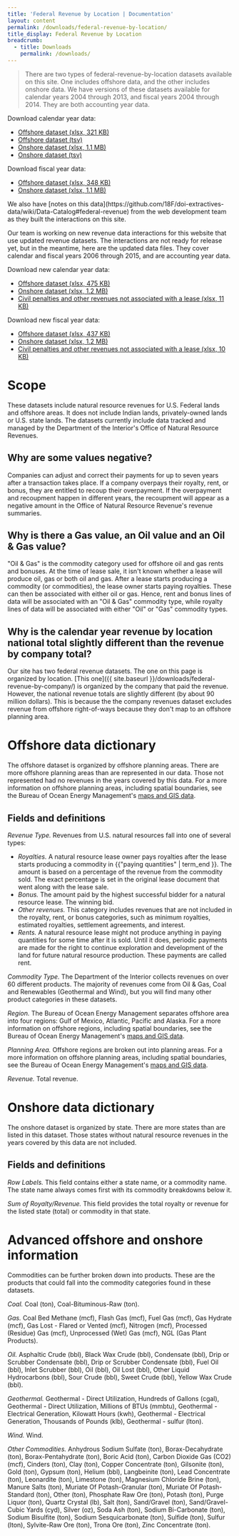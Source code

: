 ```yaml
---
title: 'Federal Revenue by Location | Documentation'
layout: content
permalink: /downloads/federal-revenue-by-location/
title_display: Federal Revenue by Location
breadcrumb:
  - title: Downloads
    permalink: /downloads/
---
```


> There are two types of federal-revenue-by-location datasets available on this site. One includes offshore data, and the other includes onshore data. We have versions of these datasets available for calendar years 2004 through 2013, and fiscal years 2004 through 2014. They are both accounting year data.

Download calendar year data:
<ul class="downloads-download_links list-unstyled">
  <li><a href="{{site.baseurl}}/downloads/federal_revenue_offshore_acct-year_CY04-13_2015-11-20.xlsx"><icon class="icon-cloud icon-padded"></icon>
   Offshore dataset (xlsx, 321 KB)
  </a></li>
  <li><a href="{{site.baseurl}}/data/offshore/revenues.tsv"><icon class="icon-cloud icon-padded"></icon>
  Offshore dataset (tsv)
  </a></li>
  <li><a href="{{site.baseurl}}/downloads/federal_revenue_onshore_acct-year_CY04-13_2015-11-20.xlsx"><icon class="icon-cloud icon-padded"></icon>
    Onshore dataset (xlsx, 1.1 MB)
  </a></li>
  <li><a href="{{site.baseurl}}/data/county/revenues.tsv"><icon class="icon-cloud icon-padded"></icon>
    Onshore dataset (tsv)
  </a></li>
</ul>

Download fiscal year data:
<ul class="downloads-download_links list-unstyled">
  <li><a href="{{site.baseurl}}/downloads/federal_revenue_offshore_acct-year_FY04-14_2015-11-20.xlsx"><icon class="icon-cloud icon-padded"></icon>
    Offshore dataset (xlsx, 348 KB)
  </a></li>
  <li><a href="{{site.baseurl}}/downloads/federal_revenue_onshore_acct-year_FY04-14_2015-11-20.xlsx"><icon class="icon-cloud icon-padded"></icon>
    Onshore dataset (xlsx, 1.1 MB)
  </a></li>
</ul>

<p class="u-margin-top" markdown="1">We also have [notes on this data](https://github.com/18F/doi-extractives-data/wiki/Data-Catalog#federal-revenue) from the web development team as they built the interactions on this site.</p>

<p class="u-margin-top" markdown="1">Our team is working on new revenue data interactions for this website that use updated revenue datasets. The interactions are not ready for release yet, but in the meantime, here are the updated data files. They cover calendar and fiscal years 2006 through 2015, and are accounting year data.</p>

Download new calendar year data:
<ul class="downloads-download_links list-unstyled">
  <li><a href="{{site.baseurl}}/downloads/federal_revenue_offshore_acct-year_CY06-15_2016-05-01.xlsx"><icon class="icon-cloud icon-padded"></icon>
   Offshore dataset (xlsx, 475 KB)
  </a></li>
  <li><a href="{{site.baseurl}}/downloads/federal_revenue_onshore_acct-year_CY06-15_2016-05-01.xlsx"><icon class="icon-cloud icon-padded"></icon>
    Onshore dataset (xlsx, 1.2 MB)
  </a></li>
  <li><a href="{{site.baseurl}}/downloads/federal_civil_pentalties_other_revenues_acct-year_CY06-15_2016-05-01.xlsx"><icon class="icon-cloud icon-padded"></icon>
    Civil penalties and other revenues not associated with a lease (xlsx, 11 KB)
  </a></li>
</ul>

Download new fiscal year data:
<ul class="downloads-download_links list-unstyled">
  <li><a href="{{site.baseurl}}/downloads/federal_revenue_offshore_acct-year_FY06-15_2016-05-01.xlsx"><icon class="icon-cloud icon-padded"></icon>
    Offshore dataset (xlsx, 437 KB)
  </a></li>
  <li><a href="{{site.baseurl}}/downloads/federal_revenue_onshore_acct-year_FY06-15_2016-05-01.xlsx"><icon class="icon-cloud icon-padded"></icon>
    Onshore dataset (xlsx, 1.2 MB)
  </a></li>
  <li><a href="{{site.baseurl}}/downloads/federal_civil_pentalties_other_revenues_acct-year_FY06-15_2016-05-01.xlsx"><icon class="icon-cloud icon-padded"></icon>
    Civil penalties and other revenues not associated with a lease (xlsx, 10 KB)
  </a></li>
</ul>

# Scope

These datasets include natural resource revenues for U.S. Federal lands and offshore areas. It does not include Indian lands, privately-owned lands or U.S. state lands. The datasets currently include data tracked and managed by the Department of the Interior's Office of Natural Resource Revenues.

## Why are some values negative?

Companies can adjust and correct their payments for up to seven years after a transaction takes place. If a company overpays their royalty, rent, or bonus, they are entitled to recoup their overpayment. If the overpayment and recoupment happen in different years, the recoupment will appear as a negative amount in the Office of Natural Resource Revenue's revenue summaries.

## Why is there a Gas value, an Oil value and an Oil & Gas value?

"Oil & Gas" is the commodity category used for offshore oil and gas rents and bonuses. At the time of lease sale, it isn't known whether a lease will produce oil, gas or both oil and gas. After a lease starts producing a commodity (or commodities), the lease owner starts paying royalties. These can then be associated with either oil or gas. Hence, rent and bonus lines of data will be associated with an "Oil & Gas" commodity type, while royalty lines of data will be associated with either "Oil" or "Gas" commodity types.

## Why is the calendar year revenue by location national total slightly different than the revenue by company total?

Our site has two federal revenue datasets. The one on this page is organized by location. [This one]({{ site.baseurl }}/downloads/federal-revenue-by-company/) is organized by the company that paid the revenue. However, the national revenue totals are slightly different (by about 90 million dollars). This is because the the company revenues dataset excludes revenue from offshore right-of-ways because they don't map to an offshore planning area.

# Offshore data dictionary

The offshore dataset is organized by offshore planning areas. There are more offshore planning areas than are represented in our data. Those not represented had no revenues in the years covered by this data. For a more information on offshore planning areas, including spatial boundaries, see the Bureau of Ocean Energy Management's [maps and GIS data](http://www.boem.gov/Maps-and-GIS-Data/).

## Fields and definitions

_Revenue Type._ Revenues from U.S. natural resources fall into one of several types:

- _Royalties._ A natural resource lease owner pays royalties after the lease starts producing a commodity in {{"paying quantities" | term_end }}. The amount is based on a percentage of the revenue from the commodity sold. The exact percentage is set in the original lease document that went along with the lease sale.
- _Bonus._ The amount paid by the highest successful bidder for a natural resource lease. The winning bid.
- _Other revenues._ This category includes revenues that are not included in the royalty, rent, or bonus categories, such as minimum royalties, estimated royalties, settlement agreements, and interest.
- _Rents._ A natural resource lease might not produce anything in paying quantities for some time after it is sold. Until it does, periodic payments are made for the right to continue exploration and development of the land for future natural resource production. These payments are called rent.

_Commodity Type._ The Department of the Interior collects revenues on over 60 different products. The majority of revenues come from Oil & Gas, Coal and Renewables (Geothermal and Wind), but you will find many other product categories in these datasets.

_Region._ The Bureau of Ocean Energy Management separates offshore area into four regions: Gulf of Mexico, Atlantic, Pacific and Alaska. For a more information on offshore regions, including spatial boundaries, see the Bureau of Ocean Energy Management's [maps and GIS data](http://www.boem.gov/Maps-and-GIS-Data/).

_Planning Area._ Offshore regions are broken out into planning areas. For a more information on offshore planning areas, including spatial boundaries, see the Bureau of Ocean Energy Management's [maps and GIS data](http://www.boem.gov/Maps-and-GIS-Data/).

_Revenue._ Total revenue.

# Onshore data dictionary

The onshore dataset is organized by state. There are more states than are listed in this dataset. Those states without natural resource revenues in the years covered by this data are not included.

## Fields and definitions

_Row Labels._ This field contains either a state name, or a commodity name. The state name always comes first with its commodity breakdowns below it.

_Sum of Royalty/Revenue._ This field provides the total royalty or revenue for the listed state (total) or commodity in that state.

# Advanced offshore and onshore information

Commodities can be further broken down into products. These are the products that could fall into the commodity categories found in these datasets.

_Coal._ Coal (ton), Coal-Bituminous-Raw (ton).

_Gas._ Coal Bed Methane (mcf), Flash Gas (mcf), Fuel Gas (mcf), Gas Hydrate (mcf), Gas Lost - Flared or Vented (mcf), Nitrogen (mcf), Processed (Residue) Gas (mcf), Unprocessed (Wet) Gas (mcf), NGL (Gas Plant Products).

_Oil._ Asphaltic Crude (bbl), Black Wax Crude (bbl), Condensate (bbl), Drip or Scrubber Condensate (bbl),  Drip or Scrubber Condensate (bbl), Fuel Oil (bbl), Inlet Scrubber (bbl), Oil (bbl), Oil Lost (bbl), Other Liquid Hydrocarbons (bbl), Sour Crude (bbl), Sweet Crude (bbl), Yellow Wax Crude (bbl).

_Geothermal._ Geothermal - Direct Utilization, Hundreds of Gallons (cgal), Geothermal - Direct Utilization, Millions of BTUs (mmbtu), Geothermal - Electrical Generation, Kilowatt Hours (kwh), Geothermal - Electrical Generation, Thousands of Pounds (klb), Geothermal - sulfur (lton).

_Wind._ Wind.

_Other Commodities._ Anhydrous Sodium Sulfate (ton), Borax-Decahydrate (ton), Borax-Pentahydrate (ton), Boric Acid (ton), Carbon Dioxide Gas (CO2) (mcf), Cinders (ton), Clay (ton), Copper Concentrate (ton), Gilsonite (ton), Gold (ton), Gypsum (ton), Helium (bbl), Langbeinite (ton), Lead Concentrate (ton), Leonardite (ton), Limestone (ton), Magnesium Chloride Brine (ton), Manure Salts (ton), Muriate Of Potash-Granular (ton), Muriate Of Potash-Standard (ton), Other (ton), Phosphate Raw Ore (ton), Potash (ton), Purge Liquor (ton), Quartz Crystal (lb), Salt (ton), Sand/Gravel (ton), Sand/Gravel-Cubic Yards (cyd), Silver (oz), Soda Ash (ton), Sodium Bi-Carbonate (ton), Sodium Bisulfite (ton), Sodium Sesquicarbonate (ton), Sulfide (ton), Sulfur (lton), Sylvite-Raw Ore (ton), Trona Ore (ton), Zinc Concentrate (ton).</p>

